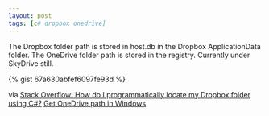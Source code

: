 ```yaml
---
layout: post
tags: [c# dropbox onedrive]
---
```

The Dropbox folder path is stored in host.db in the Dropbox ApplicationData folder.
The OneDrive folder path is stored in the registry. Currently under SkyDrive still.

{% gist 67a630abfef6097fe93d %}

via 
[Stack Overflow: How do I programmatically locate my Dropbox folder using C#?](http://stackoverflow.com/questions/9660280/)
[Get OneDrive path in Windows](http://stackoverflow.com/questions/26771265/)

